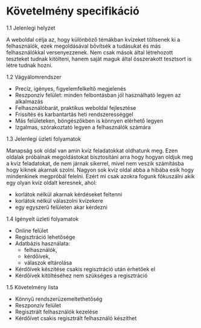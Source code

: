 # Követelmény specifikáció

1.1 Jelenlegi helyzet

A weboldal célja az, hogy különböző témákban kvízeket töltsenek ki a felhasználók, ezek megoldásával bővítsék a tudásukat és más felhasználókkal versenyezzenek. Nem csak
mások által létrehozott teszteket tudnak kitölteni, hanem saját maguk által összerakott tesztsort is létre tudnak hozni. 

1.2 Vágyálomrendszer

 - Precíz, igényes, figyelemfelkeltő megjelenés
 - Reszponzív felület: minden felbontásban jól használható legyen az alkalmazás
 - Felhasználóbarát, praktikus weboldal fejlesztése
 - Frissítés és karbantartás heti rendszerességgel
 - Más felületeken, böngészőkben is könnyen elérhető legyen
 - Izgalmas, szórakoztató legyen a felhasználók számára

1.3 Jelenlegi üzleti folyamatok

Manapság sok oldal van amin kvíz feladatokkat oldhatunk meg. Ezen oldalak próbálnak megoldástokat bisztosítáni arra hogy hogyan oldjuk meg a kvíz feladatokat, de nem járnak sikerrel, mivel nem veszik számításba hogy kiknek akarnak szolni. Nagyon sok kvíz oldal abba a hibába esik hogy mindenkinek megpróbál felelni. Ezért mi csak azokra fogunk fókuszálni akik egy olyan kvíz oldalt keresnek, ahol: 
  - korlátok nélkül akarnak kérdéseket feltenni
  - korlátok nélkül válaszolni kvízekere
  - egy egyszerű felületen akar kérdezni

1.4 Igényelt üzleti folyamatok

- Online felület
- Regisztráció lehetősége
- Adatbázis használata:
  - felhasználók,
  - kérdőívek,
  - válaszok eltárolása
- Kérdőívek készítése csakis regisztráció után érhetőek el
- Kérdőívek kitöltéséhez nem szükséges a regisztráció

1.5 Követelmény lista

- Könnyű rendszerüzemeltethetőség
- Reszponzív felület
- Regisztrált felhasználók kezelése
- Kérdőívet csakis regisztrált felhasználó készíthet
